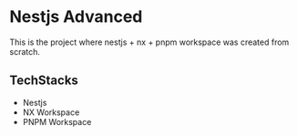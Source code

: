 # Nestjs Advanced

This is the project where nestjs + nx + pnpm workspace was created from scratch.

## TechStacks

- Nestjs
- NX Workspace
- PNPM Workspace
